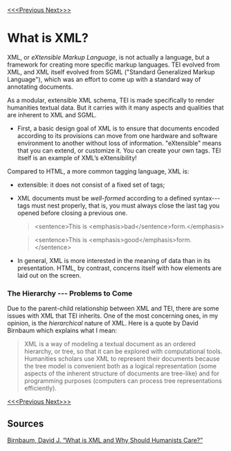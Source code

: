 [<<<Previous  ](what_is_tei.md)  [Next>>>](TEIC.md)

# What is XML?

XML, or *eXtensible Markup Language*, is not actually a language, but a framework for creating more specific markup languages. TEI evolved from XML, and XML itself evolved from SGML ("Standard Generalized Markup Language"), which was an effort to come up with a standard way of annotating documents.

As a modular, extensible XML schema, TEI is made specifically to render humanities textual data. But it carries with it many aspects and qualities that are inherent to XML and SGML. 

- First, a basic design goal of XML is to ensure that documents encoded according to its provisions can move from one hardware and software environment to another without loss of information. "eXtensible" means that you can extend, or customize it. You can create your own tags. TEI itself is an example of XML’s eXtensibility! 

Compared to HTML, a more common tagging language, XML is:
- extensible: it does not consist of a fixed set of tags;
- XML documents must be *well-formed* according to a defined syntax---tags must nest properly, that is, you must always close the last tag you opened before closing a previous one.
    >&lt;sentence>This is &lt;emphasis>bad&lt;/sentence>form.&lt;/emphasis> 

    >&lt;sentence>This is &lt;emphasis>good&lt;/emphasis>form.&lt;/sentence>
- In general, XML is more interested in the meaning of data than in its presentation. HTML, by contrast, concerns itself with how elements are laid out on the screen.

### The Hierarchy --- Problems to Come

Due to the parent-child relationship between XML and TEI, there are some issues with XML that TEI inherits. One of the most concerning ones, in my opinion, is the *hierarchical* nature of XML. Here is a quote by David Birnbaum which explains what I mean:

>XML is a way of modeling a textual document as an ordered hierarchy, or tree, so that it can be explored with computational tools. Humanities scholars use XML to represent their documents because the tree model is convenient both as a logical representation (some aspects of the inherent structure of documents are tree-like) and for programming purposes (computers can process tree representations efficiently).

[<<<Previous  ](what_is_tei.md)[Next>>>](TEIC.md)

## Sources

[Birnbaum, David J. “What is XML and Why Should Humanists Care?”](http://dh.obdurodon.org/what-is-xml.xhtml)